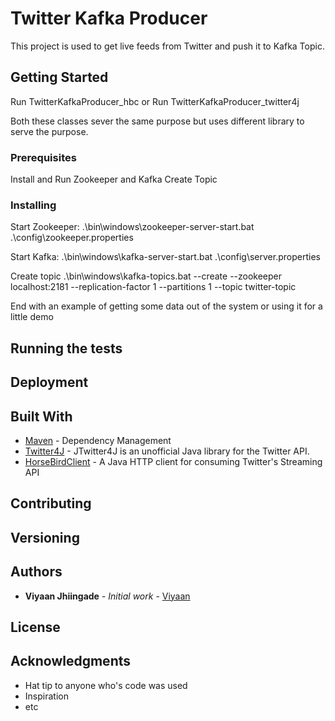 # Twitter Kafka Producer

This project is used to get live feeds from Twitter and push it to Kafka Topic.

## Getting Started

Run TwitterKafkaProducer_hbc or
Run TwitterKafkaProducer_twitter4j

Both these classes sever the same purpose but uses different library to serve the purpose.

### Prerequisites

Install and Run Zookeeper and Kafka
Create Topic

### Installing


Start Zookeeper:
.\bin\windows\zookeeper-server-start.bat .\config\zookeeper.properties

Start Kafka:
.\bin\windows\kafka-server-start.bat .\config\server.properties


Create topic
.\bin\windows\kafka-topics.bat --create --zookeeper localhost:2181 --replication-factor 1 --partitions 1 --topic twitter-topic


End with an example of getting some data out of the system or using it for a little demo

## Running the tests





## Deployment


## Built With

* [Maven](https://maven.apache.org/) - Dependency Management
* [Twitter4J](http://twitter4j.org/en/) - JTwitter4J is an unofficial Java library for the Twitter API.
* [HorseBirdClient](https://github.com/twitter/hbc) - A Java HTTP client for consuming Twitter's Streaming API

## Contributing


## Versioning



## Authors

* **Viyaan Jhiingade** - *Initial work* - [Viyaan](https://github.com/Viyaan)



## License



## Acknowledgments

* Hat tip to anyone who's code was used
* Inspiration
* etc
